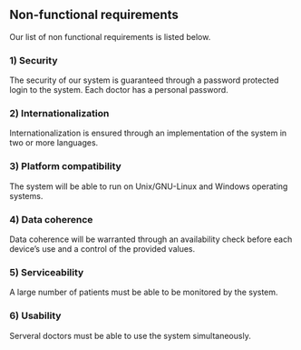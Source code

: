 ## Non-functional requirements

Our list of non functional requirements is listed below.

### 1) Security

The security of our system is guaranteed through a password protected login to the system. Each doctor has a personal password.

### 2) Internationalization

Internationalization is ensured through an implementation of the system in two or more languages.

### 3) Platform compatibility

The system will be able to run on Unix/GNU-Linux and Windows operating systems.

### 4) Data coherence

Data coherence will be warranted through an availability check before each device’s use and a control of the provided values.

### 5) Serviceability

A large number of patients must be able to be monitored by the system.

### 6) Usability

Serveral doctors must be able to use the system simultaneously.

